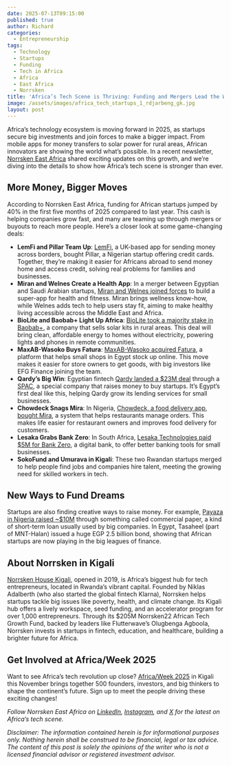 ```yaml
---
date: 2025-07-13T09:15:00
published: true
author: Richard
categories:
  - Entrepreneurship
tags:
  - Technology
  - Startups
  - Funding
  - Tech in Africa
  - Africa
  - East Africa
  - Norrsken
title: 'Africa’s Tech Scene is Thriving: Funding and Mergers Lead the Way'
image: /assets/images/africa_tech_startups_1_rdjarbeng_gk.jpg
layout: post
---
```

Africa’s technology ecosystem is moving forward in 2025, as startups secure big investments and join forces to make a bigger impact. From mobile apps for money transfers to solar power for rural areas, African innovators are showing the world what’s possible. In a recent newsletter, [Norrsken East Africa](https://www.norrsken.org/) shared exciting updates on this growth, and we’re diving into the details to show how Africa’s tech scene is stronger than ever. 

## More Money, Bigger Moves

According to Norrsken East Africa, funding for African startups jumped by 40% in the first five months of 2025 compared to last year. This cash is helping companies grow fast, and many are teaming up through mergers or buyouts to reach more people. Here’s a closer look at some game-changing deals:

- **LemFi and Pillar Team Up**: [LemFi](https://lemfi.com/), a UK-based app for sending money across borders, bought Pillar, a Nigerian startup offering credit cards. Together, they’re making it easier for Africans abroad to send money home and access credit, solving real problems for families and businesses.  
- **Miran and Welnes Create a Health App**: In a merger between Egyptian and Saudi Arabian startups, [Miran and Welnes joined forces](https://www.wamda.com/2025/04/miran-welnes-merge-build-powerful-health-fitness-app) to build a super-app for health and fitness. Miran brings wellness know-how, while Welnes adds tech to help users stay fit, aiming to make healthy living accessible across the Middle East and Africa.  
- **BioLite and Baobab+ Light Up Africa**: [BioLite took a majority stake in Baobab+](https://cioafrica.co/biolite-acquires-majority-stake-in-baobab-to-expand-renewable-energy-access-across-africa/), a company that sells solar kits in rural areas. This deal will bring clean, affordable energy to homes without electricity, powering lights and phones in remote communities.  
- **MaxAB-Wasoko Buys Fatura**: [MaxAB-Wasoko acquired Fatura](https://www.wamda.com/2025/05/maxab-wasoko-acquires-fatura-efg-finance-joins-board), a platform that helps small shops in Egypt stock up online. This move makes it easier for store owners to get goods, with big investors like EFG Finance joining the team.  
- **Qardy’s Big Win**: Egyptian fintech [Qardy landed a $23M deal](https://launchbaseafrica.com/2025/05/19/egypts-first-spac-merger-sealed-with-23m-acquisition-of-fintech-startup-qardy/) through a [SPAC](https://www.investopedia.com/terms/s/spac.asp), a special company that raises money to buy startups. It’s Egypt’s first deal like this, helping Qardy grow its lending services for small businesses.  
- **Chowdeck Snags Mira**: In Nigeria, [Chowdeck, a food delivery app, bought Mira](https://techpoint.africa/news/chowdeck-acquires-mira/), a system that helps restaurants manage orders. This makes life easier for restaurant owners and improves food delivery for customers.  
- **Lesaka Grabs Bank Zero**: In South Africa, [Lesaka Technologies paid $5M for Bank Zero](https://techcabal.com/2025/06/27/south-africas-bank-zero-owners-to-pocket-5-mill/), a digital bank, to offer better banking tools for small businesses.  
- **SokoFund and Umurava in Kigali**: These two Rwandan startups merged to help people find jobs and companies hire talent, meeting the growing need for skilled workers in tech.

## New Ways to Fund Dreams

Startups are also finding creative ways to raise money. For example, [Payaza in Nigeria raised \~$10M](https://www.linkedin.com/posts/opeawo_payaza-commercialpaper-redemptioncomplete-activity-7344398320557006848-ynn8) through something called commercial paper, a kind of short-term loan usually used by big companies. In Egypt, Tasaheel (part of MNT-Halan) issued a huge EGP 2.5 billion bond, showing that African startups are now playing in the big leagues of finance.

## About Norrsken in Kigali

[Norrsken House Kigali](https://www.norrsken.org/), opened in 2019, is Africa’s biggest hub for tech entrepreneurs, located in Rwanda’s vibrant capital. Founded by Niklas Adalberth (who also started the global fintech Klarna), Norrsken helps startups tackle big issues like poverty, health, and climate change. Its Kigali hub offers a lively workspace, seed funding, and an accelerator program for over 1,000 entrepreneurs. Through its $205M Norrsken22 African Tech Growth Fund, backed by leaders like Flutterwave’s Olugbenga Agboola, Norrsken invests in startups in fintech, education, and healthcare, building a brighter future for Africa.

## Get Involved at Africa/Week 2025

Want to see Africa’s tech revolution up close? [Africa/Week 2025](https://www.norrsken.org/africaweek) in Kigali this November brings together 500 founders, investors, and big thinkers to shape the continent’s future. Sign up to meet the people driving these exciting changes!

_Follow Norrsken East Africa on [LinkedIn](https://www.linkedin.com/showcase/norrsken-kigali/), [Instagram](https://www.instagram.com/norrsken_eastafrica/), and [X](https://x.com/norrskenEA) for the latest on Africa’s tech scene._

_Disclaimer: The information contained herein is for informational purposes only. Nothing herein shall be construed to be financial, legal or tax advice. The content of this post is solely the opinions of the writer who is not a licensed financial advisor or registered investment advisor._
